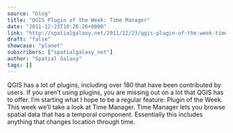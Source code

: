 ```yaml
---
source: "blog"
title: "QGIS Plugin of the Week: Time Manager"
date: "2011-12-23T10:26:26+0000"
link: "http://spatialgalaxy.net/2011/12/23/qgis-plugin-of-the-week-time-manager/"
draft: "false"
showcase: "planet"
subscribers: ["spatialgalaxy_net"]
author: "Spatial Galaxy"
tags: []
---
```


QGIS has a lot of plugins, including over 180 that have been contributed by users. If you aren&rsquo;t using plugins, you are missing out on a lot that QGIS has to offer. I&rsquo;m starting what I hope to be a regular feature: Plugin of the Week. This week we&rsquo;ll take a look at Time Manager.
Time Manager lets you browse spatial data that has a temporal component. Essentially this includes anything that changes location through time.
